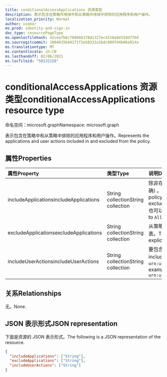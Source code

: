 ```yaml
---
title: conditionalAccessApplications 资源类型
description: 表示包含在策略作用域中和从策略作用域中排除的应用程序和用户操作。
localization_priority: Normal
author: videor
ms.prod: identity-and-sign-in
doc_type: resourcePageType
ms.openlocfilehash: 42ceafb6c786666378d1327ecd158a04559d7f0d
ms.sourcegitcommit: 1004835b44271f2e50332a1bdc9097d4b06a914a
ms.translationtype: MT
ms.contentlocale: zh-CN
ms.lasthandoff: 02/06/2021
ms.locfileid: "50132158"
---
```

# <a name="conditionalaccessapplications-resource-type"></a><span data-ttu-id="5eb2f-103">conditionalAccessApplications 资源类型</span><span class="sxs-lookup"><span data-stu-id="5eb2f-103">conditionalAccessApplications resource type</span></span>

<span data-ttu-id="5eb2f-104">命名空间：microsoft.graph</span><span class="sxs-lookup"><span data-stu-id="5eb2f-104">Namespace: microsoft.graph</span></span>

<span data-ttu-id="5eb2f-105">表示包含在策略中和从策略中排除的应用程序和用户操作。</span><span class="sxs-lookup"><span data-stu-id="5eb2f-105">Represents the applications and user actions included in and excluded from the policy.</span></span>

## <a name="properties"></a><span data-ttu-id="5eb2f-106">属性</span><span class="sxs-lookup"><span data-stu-id="5eb2f-106">Properties</span></span>

| <span data-ttu-id="5eb2f-107">属性</span><span class="sxs-lookup"><span data-stu-id="5eb2f-107">Property</span></span>     | <span data-ttu-id="5eb2f-108">类型</span><span class="sxs-lookup"><span data-stu-id="5eb2f-108">Type</span></span>        | <span data-ttu-id="5eb2f-109">说明</span><span class="sxs-lookup"><span data-stu-id="5eb2f-109">Description</span></span> |
|:-------------|:------------|:------------|
| <span data-ttu-id="5eb2f-110">includeApplications</span><span class="sxs-lookup"><span data-stu-id="5eb2f-110">includeApplications</span></span> | <span data-ttu-id="5eb2f-111">String collection</span><span class="sxs-lookup"><span data-stu-id="5eb2f-111">String collection</span></span> | <span data-ttu-id="5eb2f-112">除非在 excludeApplications (中明确) 。</span><span class="sxs-lookup"><span data-stu-id="5eb2f-112">The list of application IDs the policy applies to, unless explicitly excluded (in excludeApplications).</span></span> <span data-ttu-id="5eb2f-113">也可以设置为 `All` 。</span><span class="sxs-lookup"><span data-stu-id="5eb2f-113">Can also be set to `All`.</span></span> |
| <span data-ttu-id="5eb2f-114">excludeApplications</span><span class="sxs-lookup"><span data-stu-id="5eb2f-114">excludeApplications</span></span> | <span data-ttu-id="5eb2f-115">String collection</span><span class="sxs-lookup"><span data-stu-id="5eb2f-115">String collection</span></span> | <span data-ttu-id="5eb2f-116">从策略中明确排除的应用程序 ID 列表。</span><span class="sxs-lookup"><span data-stu-id="5eb2f-116">The list of application IDs explicitly excluded from the policy.</span></span> |
| <span data-ttu-id="5eb2f-117">includeUserActions</span><span class="sxs-lookup"><span data-stu-id="5eb2f-117">includeUserActions</span></span> | <span data-ttu-id="5eb2f-118">String collection</span><span class="sxs-lookup"><span data-stu-id="5eb2f-118">String collection</span></span> | <span data-ttu-id="5eb2f-119">要包含的用户操作。</span><span class="sxs-lookup"><span data-stu-id="5eb2f-119">User actions to include.</span></span> <span data-ttu-id="5eb2f-120">例如，`urn:user:registersecurityinfo`</span><span class="sxs-lookup"><span data-stu-id="5eb2f-120">For example, `urn:user:registersecurityinfo`</span></span> |

## <a name="relationships"></a><span data-ttu-id="5eb2f-121">关系</span><span class="sxs-lookup"><span data-stu-id="5eb2f-121">Relationships</span></span>

<span data-ttu-id="5eb2f-122">无。</span><span class="sxs-lookup"><span data-stu-id="5eb2f-122">None.</span></span>

## <a name="json-representation"></a><span data-ttu-id="5eb2f-123">JSON 表示形式</span><span class="sxs-lookup"><span data-stu-id="5eb2f-123">JSON representation</span></span>

<span data-ttu-id="5eb2f-124">下面是资源的 JSON 表示形式。</span><span class="sxs-lookup"><span data-stu-id="5eb2f-124">The following is a JSON representation of the resource.</span></span>

<!-- {
  "blockType": "resource",
  "optionalProperties": [
    "includeApplications",
    "excludeApplications",
    "includeUserActions"
  ],
  "@odata.type": "microsoft.graph.conditionalAccessApplications"
}-->

```json
{
  "includeApplications": ["String"],
  "excludeApplications": ["String"],
  "includeUserActions": ["String"]
}
```

<!-- uuid: 16cd6b66-4b1a-43a1-adaf-3a886856ed98
2019-02-04 14:57:30 UTC -->
<!-- {
  "type": "#page.annotation",
  "description": "conditionalAccessApplications resource",
  "keywords": "",
  "section": "documentation",
  "tocPath": ""
}-->

